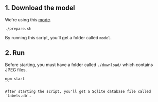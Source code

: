## 1. Download the model

We're using this [mode](https://tfhub.dev/google/tfjs-model/imagenet/mobilenet_v3_large_100_224/classification/5/default/1).

```shell
./prepare.sh
```

By running this script, you'll get a folder called `model`.

## 2. Run

Before starting, you must have a folder called `./download/` which contains JPEG files.

```
npm start
``

After starting the script, you'll get a Sqlite database file called `labels.db`.
